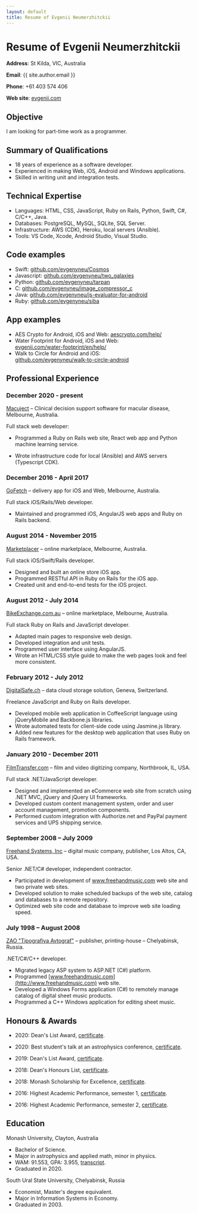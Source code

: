 ```yaml
---
layout: default
title: Resume of Evgenii Neumerzhitckii
---
```


# Resume of Evgenii Neumerzhitckii

**Address**: St Kilda, VIC, Australia

**Email**: {{ site.author.email }}

**Phone**: +61 403 574 406

**Web site**: [evgenii.com](https://evgenii.com)


## Objective

I am looking for part-time work as a programmer.



## Summary of Qualifications

* 18 years of experience as a software developer.
* Experienced in making Web, iOS, Android and Windows applications.
* Skilled in writing unit and integration tests.


## Technical Expertise

* Languages: HTML, CSS, JavaScript, Ruby on Rails, Python, Swift, C#, C/C++, Java.
* Databases: PostgreSQL, MySQL, SQLite, SQL Server.
* Infrastructure: AWS (CDK), Heroku, local servers (Ansible).
* Tools: VS Code, Xcode, Android Studio, Visual Studio.



## Code examples

* Swift: [github.com/evgenyneu/Cosmos](https://github.com/evgenyneu/Cosmos)
* Javascript: [github.com/evgenyneu/two_galaxies](https://github.com/evgenyneu/two_galaxies)
* Python: [github.com/evgenyneu/tarpan](https://github.com/evgenyneu/tarpan)
* C: [github.com/evgenyneu/image_compressor_c](https://github.com/evgenyneu/image_compressor_c)
* Java: [github.com/evgenyneu/js-evaluator-for-android](https://github.com/evgenyneu/js-evaluator-for-android)
* Ruby: [github.com/evgenyneu/siba](https://github.com/evgenyneu/siba)


## App examples

* AES Crypto for Android, iOS and Web: [aescrypto.com/help/](http://aescrypto.com/help/)
* Water Footprint for Android, iOS and Web: <br>[evgenii.com/water-footprint/en/help/](https://evgenii.com/water-footprint/en/help/)
* Walk to Circle for Android and iOS: <br>[github.com/evgenyneu/walk-to-circle-android](https://github.com/evgenyneu/walk-to-circle-android)



## Professional Experience

### December 2020 - present

[Macuject](https://www.macuject.com/) – Clinical decision support software for
macular disease, Melbourne, Australia.

Full stack web developer:

* Programmed a Ruby on Rails web site, React web app and Python machine learning service.

* Wrote infrastructure code for local (Ansible) and AWS servers (Typescript CDK).


### December 2016 - April 2017

[GoFetch](http://www.go-fetch.com.au) – delivery app for iOS and Web, Melbourne, Australia.

Full stack iOS/Rails/Web developer.

* Maintained and programmed iOS, AngularJS web apps and Ruby on Rails backend.


### August 2014 - November 2015

[Marketplacer](http://marketplacer.com) – online marketplace, Melbourne, Australia.

Full stack iOS/Swift/Rails developer.

* Designed and built an online store iOS app.
* Programmed RESTful API in Ruby on Rails for the iOS app.
* Created unit and end-to-end tests for the iOS project.


### August 2012 - July 2014

[BikeExchange.com.au](http://bikeexchange.com.au) – online marketplace, Melbourne, Australia.

Full stack Ruby on Rails and JavaScript developer.

* Adapted main pages to responsive web design.
* Developed integration and unit tests.
* Programmed user interface using AngularJS.
* Wrote an HTML/CSS style guide to make the web pages look and feel more consistent.


### February 2012 - July 2012

[DigitalSafe.ch](http://digitalsafe.ch) – data cloud storage solution, Geneva, Switzerland.

Freelance JavaScript and Ruby on Rails developer.

* Developed mobile web application in CoffeeScript language using jQueryMobile and Backbone.js libraries.
* Wrote automated tests for client-side code using Jasmine.js library.
* Added new features for the desktop web application that uses Ruby on Rails framework.



### January 2010 - December 2011

[FilmTransfer.com](http://filmtransfer.com) – film and video digitizing company, Northbrook, IL, USA.

Full stack .NET/JavaScript developer.

* Designed and implemented an eCommerce web site from scratch using .NET MVC, jQuery and jQuery UI frameworks.
* Developed custom content management system, order and user account management, promotion components.
* Performed custom integration with Authorize.net and PayPal payment services and UPS shipping service.


### September 2008 – July 2009

[Freehand Systems, Inc](http://www.freehandmusic.com) – digital music company, publisher, Los Altos, CA, USA.

Senior .NET/C# developer, independent contractor.

* Participated in development of www.freehandmusic.com web site and two private web sites.
* Developed solution to make scheduled backups of the web site, catalog and databases to a remote repository.
* Optimized web site code and database to improve web site loading speed.



### July 1998 – August 2008

[ZAO "Tipografiya Avtograf"](http://www.bookmusic.ru) – publisher, printing-house – Chelyabinsk, Russia.

.NET/C#/C++ developer.

* Migrated legacy ASP system to ASP.NET (C#) platform.
* Programmed [www.freehandmusic.com](http://www.freehandmusic.com) web site.
* Developed a Windows Forms application (C#) to remotely manage catalog of digital sheet music products.
* Programmed a C++ Windows application for editing sheet music.


## Honours & Awards

* 2020: Dean's List Award, [certificate](/image/resume/awards/2020/2020_monash_deans_list_award_evgenii_neumerzhitckii.pdf).

* 2020: Best student's talk at an astrophysics conference, [certificate](/image/resume/awards/2020/anita_2020_evgenii_neumerzhitckii.jpg).

* 2019: Dean's List Award, [certificate](/image/resume/awards/2019/2019_monash_deans_list_award_evgenii_neumerhitckii.jpg).

* 2018: Dean's Honours List, [certificate](/image/resume/awards/2018/2018_monash_deans_honours_list_award_evgenii_neumerhitckii.jpg).

* 2018: Monash Scholarship for Excellence, [certificate](/image/resume/awards/2018/2018_monash_scholarship_for_excellence_evgenii_neumerhitckii.jpg).

* 2016: Highest Academic Performance, semester 1, [certificate](/image/resume/awards/2016/highest_performance_award_semester2_2016.jpg).

* 2016: Highest Academic Performance, semester 2, [certificate](/image/resume/awards/2016/highest_performance_award_semester1_2016.jpg).



## Education

Monash University, Clayton, Australia

* Bachelor of Science.
* Major in astrophysics and applied math, minor in physics.
* WAM: 91.553, GPA: 3.955, [transcript](https://www.myequals.net/sharelink/d32d6b00-6f9f-4293-9fc9-6fa5b22c3709/151ae646-0174-41f3-9ea6-9f841d68f269).
* Graduated in 2020.


South Ural State University, Chelyabinsk, Russia

* Economist, Master's degree equivalent.
* Major in Information Systems in Economy.
* Graduated in 2003.
